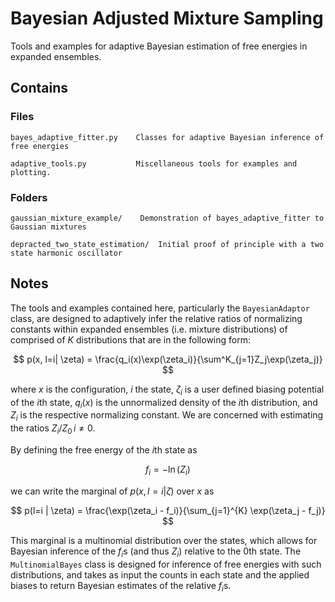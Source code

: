 # Bayesian Adjusted Mixture Sampling
Tools and examples for adaptive Bayesian estimation of free energies in
expanded ensembles.

## Contains
### Files
```
bayes_adaptive_fitter.py    Classes for adaptive Bayesian inference of free energies
```

```
adaptive_tools.py           Miscellaneous tools for examples and plotting.
```
### Folders
```
gaussian_mixture_example/    Demonstration of bayes_adaptive_fitter to Gaussian mixtures
```

```
depracted_two_state_estimation/  Initial proof of principle with a two state harmonic oscillator
```


## Notes
The tools and examples contained here, particularly the 
`BayesianAdaptor` class, are designed to adaptively infer the relative ratios 
of normalizing constants within expanded ensembles (i.e. mixture distributions)
of comprised of $K$ distributions that are in the following form:

$$ p(x, l=i| \zeta) = \frac{q_i(x)\exp(\zeta_i)}{\sum^K_{j=1}Z_j\exp(\zeta_j)} $$

where $x$ is the configuration, $i$ the state, $\zeta_i$ is a user
defined biasing potential of the $i$th state, $q_i(x)$ is the 
unnormalized density of the $i$th distribution, and $Z_i$ is the 
respective normalizing constant. We are concerned with estimating the 
ratios $Z_i/Z_0 \, i \neq 0$. 

By defining the free energy of the $i$th state as

$$ f_i = -\ln(Z_i) $$

we can write the marginal of $p(x, l=i| \zeta)$ over $x$ as 

$$ p(l=i | \zeta) = \frac{\exp(\zeta_i - f_i)}{\sum_{j=1}^{K} \exp(\zeta_j - f_j)} $$

This marginal is a multinomial distribution over the states, which 
allows for Bayesian inference of the $f_i$s (and thus $Z_i$) relative to
the 0th state. The `MultinomialBayes` class is designed for inference of
free energies with such distributions, and takes as input the counts in 
each state and the applied biases to return Bayesian estimates of the relative $f_i$s.
